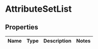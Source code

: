 
# AttributeSetList

## Properties
Name | Type | Description | Notes
------------ | ------------- | ------------- | -------------



